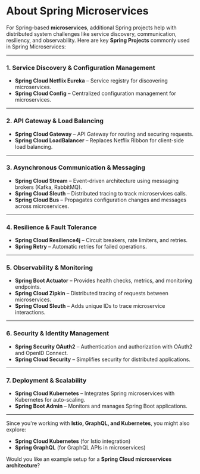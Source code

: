 # **About Spring Microservices**

For Spring-based **microservices**, additional Spring projects help with distributed system challenges like service discovery, communication, resiliency, and observability. Here are key **Spring Projects** commonly used in Spring Microservices:  

---

### **1. Service Discovery & Configuration Management**  
- **Spring Cloud Netflix Eureka** – Service registry for discovering microservices.  
- **Spring Cloud Config** – Centralized configuration management for microservices.  

---

### **2. API Gateway & Load Balancing**  
- **Spring Cloud Gateway** – API Gateway for routing and securing requests.  
- **Spring Cloud LoadBalancer** – Replaces Netflix Ribbon for client-side load balancing.  

---

### **3. Asynchronous Communication & Messaging**  
- **Spring Cloud Stream** – Event-driven architecture using messaging brokers (Kafka, RabbitMQ).  
- **Spring Cloud Sleuth** – Distributed tracing to track microservices calls.  
- **Spring Cloud Bus** – Propagates configuration changes and messages across microservices.  

---

### **4. Resilience & Fault Tolerance**  
- **Spring Cloud Resilience4j** – Circuit breakers, rate limiters, and retries.  
- **Spring Retry** – Automatic retries for failed operations.  

---

### **5. Observability & Monitoring**  
- **Spring Boot Actuator** – Provides health checks, metrics, and monitoring endpoints.  
- **Spring Cloud Zipkin** – Distributed tracing of requests between microservices.  
- **Spring Cloud Sleuth** – Adds unique IDs to trace microservice interactions.  

---

### **6. Security & Identity Management**  
- **Spring Security OAuth2** – Authentication and authorization with OAuth2 and OpenID Connect.  
- **Spring Cloud Security** – Simplifies security for distributed applications.  

---

### **7. Deployment & Scalability**  
- **Spring Cloud Kubernetes** – Integrates Spring microservices with Kubernetes for auto-scaling.  
- **Spring Boot Admin** – Monitors and manages Spring Boot applications.  

---

Since you're working with **Istio, GraphQL, and Kubernetes**, you might also explore:  
- **Spring Cloud Kubernetes** (for Istio integration)  
- **Spring GraphQL** (for GraphQL APIs in microservices)  

Would you like an example setup for a **Spring Cloud microservices architecture**?
